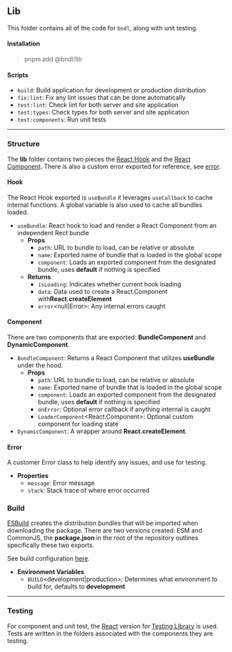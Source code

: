 ## Lib
This folder contains all of the code for `bndl`, along with unit testing.

#### Installation
> pnpm add @bndl/lib

#### Scripts
- `build`: Build application for development or production distribution
- `fix:lint`: Fix any lint issues that can be done automatically
- `test:lint`: Check lint for both server and site application
- `test:types`: Check types for both server and site application
- `test:components`: Run unit tests

---

### Structure
The **lib** folder contains two pieces the [React Hook](./src/hook) and the [React Component](./src/component). There is also a custom error exported for reference, see [error](./src/error.ts).

#### Hook
The React Hook exported is `useBundle` it leverages `useCallback` to cache internal functions. A global variable is also used to cache all bundles loaded.

- `useBundle`: React hook to load and render a React Component from an independent Rect bundle
  - **Props**
    - `path`<String>: URL to bundle to load, can be relative or absolute
    - `name`<String>: Exported name of bundle that is loaded in the global scope
    - `component`<String>: Loads an exported component from the designated bundle, uses **default** if nothing is specified
  - **Returns**
    - `isLoading`<Boolean>: Indicates whether current hook loading
    - `data`<any>: Data used to create a React.Component with**React.createElement**
    - `error`<null|Error>: Any internal errors caught

#### Component
There are two components that are exported: **BundleComponent** and **DynamicComponent**.

- `BundleComponent`: Returns a React Component that utilizes **useBundle** under the hood.
  - **Props**
    - `path`<String>: URL to bundle to load, can be relative or absolute
    - `name`<String>: Exported name of bundle that is loaded in the global scope
    - `component`<String>: Loads an exported component from the designated bundle, uses **default** if nothing is specified
    - `onError`<Function>: Optional error callback if anything internal is caught
    - `LoaderComponent`<React.Component>: Optional custom component for loading state
- `DynamicComponent`: A wrapper around **React.createElement**.


#### Error
A customer Error class to help identify any issues, and use for testing.

- **Properties**
  - `message`<String>: Error message
  - `stack`<any>: Stack trace of where error occurred

### Build
[ESBuild](https://esbuild.github.io/) creates the distribution bundles that will be imported when downloading the package. There are two versions created: ESM and CommonJS, the **package.json** in the root of the repository outlines specifically these two exports.

See build configuration [here](./esbuild.bundle.js).

- **Environment Variables**
  - `BUILD`<development|production>: Determines what environment to build for, defaults to **development**

---

### Testing
For component and unit test, the [React](https://testing-library.com/docs/react-testing-library) version for [Testing Library](https://testing-library.com) is used. Tests are written in the folders associated with the components they are testing.